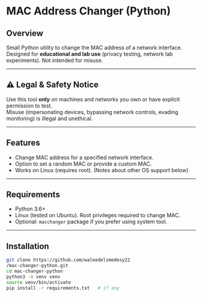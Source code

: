 # MAC Address Changer (Python)

## Overview
Small Python utility to change the MAC address of a network interface.  
Designed for **educational and lab use** (privacy testing, network lab experiments). Not intended for misuse.

---

## ⚠️ Legal & Safety Notice
Use this tool **only** on machines and networks you own or have explicit permission to test.  
Misuse (impersonating devices, bypassing network controls, evading monitoring) is illegal and unethical.

---

## Features
- Change MAC address for a specified network interface.
- Option to set a random MAC or provide a custom MAC.
- Works on Linux (requires root). (Notes about other OS support below)

---

## Requirements
- Python 3.6+
- Linux (tested on Ubuntu). Root privileges required to change MAC.
- Optional: `macchanger` package if you prefer using system tool.

---

## Installation
```bash
git clone https://github.com/waleedelsmedesy22
/mac-changer-python.git
cd mac-changer-python
python3 -m venv venv
source venv/bin/activate
pip install -r requirements.txt   # if any
